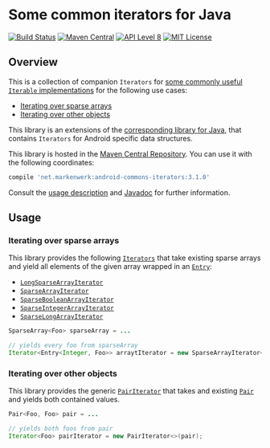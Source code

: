 # Some common iterators for Java

[![Build Status](https://travis-ci.org/markenwerk/android-commons-iterators.svg?branch=master)](https://travis-ci.org/markenwerk/android-commons-iterators)
[![Maven Central](https://maven-badges.herokuapp.com/maven-central/net.markenwerk/android-commons-iterators/badge.svg)](https://maven-badges.herokuapp.com/maven-central/net.markenwerk/android-commons-iterators)
[![API Level 8](https://img.shields.io/badge/android-API_8-brightgreen.svg)](https://developer.android.com/reference/packages.html)
[![MIT License](https://img.shields.io/badge/license-MIT-brightgreen.svg)](https://github.com/markenwerk/android-commons-iterators/blob/master/LICENSE)

## Overview

This is a collection of companion `Iterators` for [some commonly useful `Iterable` implementations](https://github.com/markenwerk/android-commons-iterables) for the following use cases:

- [Iterating over sparse arrays](#iterating-over-sparse-arrays)
- [Iterating over other objects](#iterating-over-other-objects)

This library is an extensions of the [corresponding library for Java](https://github.com/markenwerk/java-commons-iterators), that contains `Iterators` for Android specific data structures.

This library is hosted in the [Maven Central Repository](https://maven-badges.herokuapp.com/maven-central/net.markenwerk/android-commons-iterators). You can use it with the following coordinates:

```gradle
compile 'net.markenwerk:android-commons-iterators:3.1.0'
```

Consult the [usage description](#usage) and [Javadoc](https://markenwerk.github.io/android-commons-iterators/index.html) for further information.

## Usage

### Iterating over sparse arrays

This library provides the following [`Iterators`][Iterator] that take existing sparse arrays and yield all elements of
 the given array wrapped in an [`Entry`][Entry]:

- [`LongSparseArrayIterator`][LongSparseArrayIterator]
- [`SparseArrayIterator`][SparseArrayIterator]
- [`SparseBooleanArrayIterator`][SparseBooleanArrayIterator]
- [`SparseIntegerArrayIterator`][SparseIntegerArrayIterator]
- [`SparseLongArrayIterator`][SparseLongArrayIterator]

```java
SparseArray<Foo> sparseArray = ...

// yields every foo from sparseArray
Iterator<Entry<Integer, Foo>> arraytIterator = new SparseArrayIterator<>(sparseArray);
```

### Iterating over other objects

This library provides the generic [`PairIterator`][PairIterator] that takes and existing [`Pair`][Pair] and yields
both contained values.

```java
Pair<Foo, Foo> pair = ...

// yields both foos from pair
Iterator<Foo> pairIterator = new PairIterator<>(pair);
```

[LongSparseArrayIterator]: https://markenwerk.github.io/android-commons-iterators/index.html?net/markenwerk/android/commons/iterators/LongSparseArrayIterator.html
[PairIterator]: https://markenwerk.github.io/android-commons-iterators/index.html?net/markenwerk/android/commons/iterators/PairIterator.html
[SparseArrayIterator]: https://markenwerk.github.io/android-commons-iterators/index.html?net/markenwerk/android/commons/iterators/SparseArrayIterator.html
[SparseBooleanArrayIterator]: https://markenwerk.github.io/android-commons-iterators/index.html?net/markenwerk/android/commons/iterators/SparseBooleanArrayIterator.html
[SparseIntegerArrayIterator]: https://markenwerk.github.io/android-commons-iterators/index.html?net/markenwerk/android/commons/iterators/SparseIntegerArrayIterator.html
[SparseLongArrayIterator]: https://markenwerk.github.io/android-commons-iterators/index.html?net/markenwerk/android/commons/iterators/SparseLongArrayIterator.html

[Entry]: https://markenwerk.github.io/java-commons-datastructures/index.html?net/markenwerk/commons/datastructures/Entry.html

[Iterator]: https://developer.android.com/reference/java/util/Iterator.html
[Pair]: https://developer.android.com/reference/android/util/Pair.html
